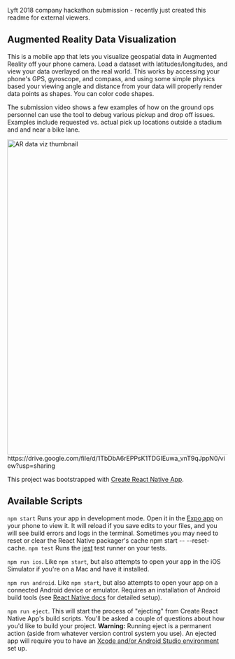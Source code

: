 Lyft 2018 company hackathon submission - recently just created this readme for external viewers.

## Augmented Reality Data Visualization

This is a mobile app that lets you visualize geospatial data in Augmented Reality off your phone camera. Load a dataset with latitudes/longitudes, and view your data overlayed on the real world. This works by accessing your phone's GPS, gyroscope, and compass, and using some simple physics based your viewing angle and distance from your data will properly render data points as shapes. You can color code shapes.

The submission video shows a few examples of how on the ground ops personnel can use the tool to debug various pickup and drop off issues. Examples include requested vs. actual pick up locations outside a stadium and and near a bike lane.

<img width="1280" height="720" alt="AR data viz thumbnail" src="https://github.com/user-attachments/assets/e6560384-1a73-4150-a59f-5925e0e06d4e" />
https://drive.google.com/file/d/1TbDbA6rEPPsK1TDGIEuwa_vnT9qJppN0/view?usp=sharing 


This project was bootstrapped with [Create React Native App](https://github.com/react-community/create-react-native-app).

## Available Scripts
`npm start` Runs your app in development mode. Open it in the [Expo app](https://expo.io) on your phone to view it. It will reload if you save edits to your files, and you will see build errors and logs in the terminal. Sometimes you may need to reset or clear the React Native packager's cache npm start -- --reset-cache.
`npm test` Runs the [jest](https://github.com/facebook/jest) test runner on your tests.

`npm run ios`. Like `npm start`, but also attempts to open your app in the iOS Simulator if you're on a Mac and have it installed.

`npm run android`. Like `npm start`, but also attempts to open your app on a connected Android device or emulator. Requires an installation of Android build tools (see [React Native docs](https://facebook.github.io/react-native/docs/getting-started.html) for detailed setup).

`npm run eject`. This will start the process of "ejecting" from Create React Native App's build scripts. You'll be asked a couple of questions about how you'd like to build your project. **Warning:** Running eject is a permanent action (aside from whatever version control system you use). An ejected app will require you to have an [Xcode and/or Android Studio environment](https://facebook.github.io/react-native/docs/getting-started.html) set up.
